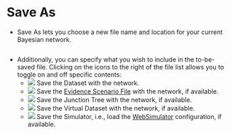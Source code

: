 # Save As

* Save As lets you choose a new file name and location for your current Bayesian network.

<figure><img src="https://bayesia.clickhelp.co/resources/Storage/bayesialab-knowledge-hub/User-Guide/Menus/Network/Save-As/SaveAsWindow.png" alt=""><figcaption></figcaption></figure>

* Additionally, you can specify what you wish to include in the to-be-saved file. Clicking on the icons to the right of the file list allows you to toggle on and off specific contents:
  * ![](https://res.cloudinary.com/dvr3obmlj/image/upload/v1686184169/BayesiaLab\_Icons/database\_uxupjf.svg) Save the Dataset with the network.
  * ![](https://res.cloudinary.com/dvr3obmlj/image/upload/v1686184135/BayesiaLab\_Icons/evidence-file\_kv36wu.svg) Save the [Evidence Scenario File](../data/evidence-scenario-file/) with the network, if available.
  * ![](https://res.cloudinary.com/dvr3obmlj/image/upload/v1686184117/BayesiaLab\_Icons/junction-tree\_dv1zzr.svg) Save the Junction Tree with the network, if available.
  * ![](https://res.cloudinary.com/dvr3obmlj/image/upload/v1686184063/BayesiaLab\_Icons/virtual-database\_o2nf2n.svg) Save the Virtual Dataset with the network, if available.
  * ![](https://res.cloudinary.com/dvr3obmlj/image/upload/v1686184073/BayesiaLab\_Icons/simulator\_z7bc5i.svg) Save the Simulator, i.e., load the [WebSimulator](../../../bayesialab-websimulator/websimulator-editor/) configuration, if available.

